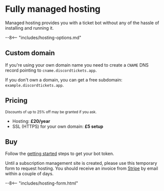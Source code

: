 # Fully managed hosting

Managed hosting provides you with a ticket bot without any of the hassle of installing and running it.

<!-- do not delete -->
--8<-- "includes/hosting-options.md"
<!-- /do not delete -->

## Custom domain

If you're using your own domain name you need to create a `CNAME` DNS record pointing to `cname.discordtickets.app`.

If you don't own a domain, you can get a free subdomain: `example.discordtickets.app`.

## Pricing

<small>Discounts of up to 25% off may be granted if you ask.</small>

- Hosting: **£20/year**
- SSL (HTTPS) for your own domain: **£5 setup**

## Buy

Follow the [getting started](/getting-started#getting-your-bot-token) steps to get your bot token.

Until a subscription management site is created, please use this temporary form to request hosting. You should receive an invoice from [Stripe](https://stripe.com) by email within a couple of days.

<!-- do not delete -->
--8<-- "includes/hosting-form.html"
<!-- /do not delete -->

